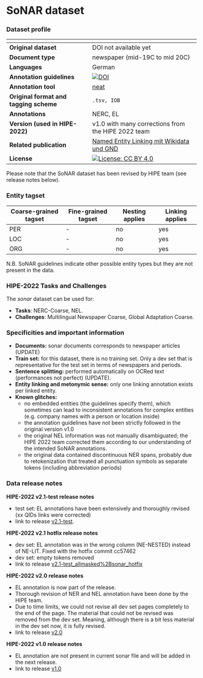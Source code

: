 # SoNAR dataset

### Dataset profile

| <!-- -->    | <!-- -->    |
|-------------|-------------|
| **Original dataset**    | DOI not available yet  |
| **Document type**       | newspaper (mid-19C to mid 20C) |
| **Languages**           | German |
| **Annotation guidelines** |[![DOI](https://zenodo.org/badge/DOI/10.5281/zenodo.5116015.svg)](https://doi.org/10.5281/zenodo.5116015)  |
| **Annotation tool**     | [neat](https://github.com/qurator-spk/neat/blob/master/README.md#22-data-format) |
| **Original format and tagging scheme** |`.tsv, IOB` |
| **Annotations**          | NERC, EL  |
| **Version (used in HIPE-2022)**   | v1.0 with many corrections from the HIPE 2022 team|
| **Related publication**               |[Named Entity Linking mit Wikidata und GND](https://doi.org/10.1515/9783110691597-012)  |
| **License** | [![License: CC BY 4.0](https://img.shields.io/badge/License-CC_BY_4.0-lightgrey.svg)](https://creativecommons.org/licenses/by/4.0/)|


Please note that the SoNAR dataset has been revised by HIPE team (see release notes below).


### Entity tagset 

| Coarse-grained tagset | Fine-grained tagset | Nesting applies | Linking applies | 
| ------| ------------| --------| --------|
|PER    | -  | no     | yes     |
|LOC    | -           | no     | yes     |
|ORG    | -           | no     | yes     |

N.B. SoNAR guidelines indicate other possible entity types but they are not present in the data.

### HIPE-2022 Tasks and Challenges

The *sonar* dataset can be used for:    

- **Tasks**: NERC-Coarse,  NEL.
- **Challenges**: Multilingual Newspaper Coarse, Global Adaptation Coarse.


### Specificities and important information

- **Documents:** sonar documents corresponds to newspaper articles (UPDATE)
- **Train set:** for this dataset, there is no training set. Only a dev set that is representative for the test set in terms of newspapers and periods.
- **Sentence splitting:** performed automatically on OCRed text (performances not perfect) (UPDATE).
- **Entity linking and metonymic sense:** only one linking annotation exists per linked entity. 
- **Known glitches:**
    - no embedded entities (the guidelines specify them), which sometimes can lead to inconsistent annotations for complex entities (e.g. company names with a person or location inside) 
    - the annotation guidelines have not been strictly followed in the original version v1.0
    - the original NEL information was not manually disambiguated; the HIPE 2022 team corrected them according to our understanding of the intended SoNAR annotations. 
    - the original data contained discontinuous NER spans, probably due to retokenization that treated all punctuation symbols as separate tokens (including abbreviation periods)

### Data release notes

**HIPE-2022 v2.1-test release notes**
- test set: EL annotations have been extensively and thoroughly revised (xx QIDs links were corrected)    
- link to release [v2.1-test](https://github.com/hipe-eval/HIPE-2022-data/releases/tag/v2.1-test). 

**HIPE-2022 v2.1 hotfix release notes**
- dev set: EL annotation was in the wrong column (NE-NESTED) instead of NE-LIT. Fixed with the hotfix commit cc57462
- dev set: empty tokens removed    
- link to release [v2.1-test_allmasked%2Bsonar_hotfix](https://github.com/hipe-eval/HIPE-2022-data/releases/tag/v2.1-test_allmasked%2Bsonar_hotfix)

**HIPE-2022 v2.0 release notes**
- EL annotation is now part of the release.
- Thorough revision of NER and NEL annotation have been done by the HIPE team.
- Due to time limits, we could not revise all dev set pages completely to the end of the page. The material that could not be revised was removed from the dev set. Meaning, although there is a bit less material in the dev set now, it is fully revised.        
- link to release [v2.0](https://github.com/hipe-eval/HIPE-2022-data/releases/tag/v2.0)


**HIPE-2022 v1.0 release notes**    
- EL annotation are not present in current sonar file and will be added in the next release.
- link to release [v1.0](https://github.com/hipe-eval/HIPE-2022-data/releases/tag/v1.0)
